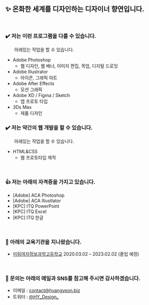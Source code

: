 ## ✨ 온화한 세계를 디자인하는 디자이너 향연입니다.

&nbsp;

### ✔️ 저는 이런 프로그램을 다룰 수 있습니다.

&emsp;&emsp;아래있는 작업을 할 수 있습니다.

- Adobe Photoshop
    - 웹 디자인, 웹 배너, 이미지 편집, 목업, 디지털 드로잉
- Adobe Illustrator
    - 아이콘, 그래픽 아트
- Adobe After Effects
    - 모션 그래픽
- Adobe XD / Figma / Sketch
    - 앱 프로토 타입
- 3Ds Max
    - 제품 디자인


### ✔️ 저는 약간의 웹 개발을 할 수 있습니다.

&emsp;&emsp;아래있는 작업을 할 수 있습니다.

- HTML&CSS
    - 웹 프로토타입 제작

&nbsp;

### 👍 저는 아래의 자격증을 가지고 있습니다.

- [Adobe] ACA Photoshop
- [Adobe] ACA Illustlator
- [KPC] ITQ PowerPoint
- [KPC] ITQ Excel
- [KPC] ITQ 한글

&nbsp;

### 🏫 아래의 교육기관을 지나왔습니다.
- [미림여자정보과학고등학교](https://www.e-mirim.hs.kr) 2020.03.02 – 2023.02.02 (졸업 예정)

&nbsp;

### 💬 문의는 아래의 메일과 SNS를 참고해 주시면 감사하겠습니다.
- 이메일 : [contact@hyangyeon.biz](mailto:contact@hyangyeon.biz)
- 트위터 : [@HY\_Design\_](https://twitter.com/HY_Design_)
